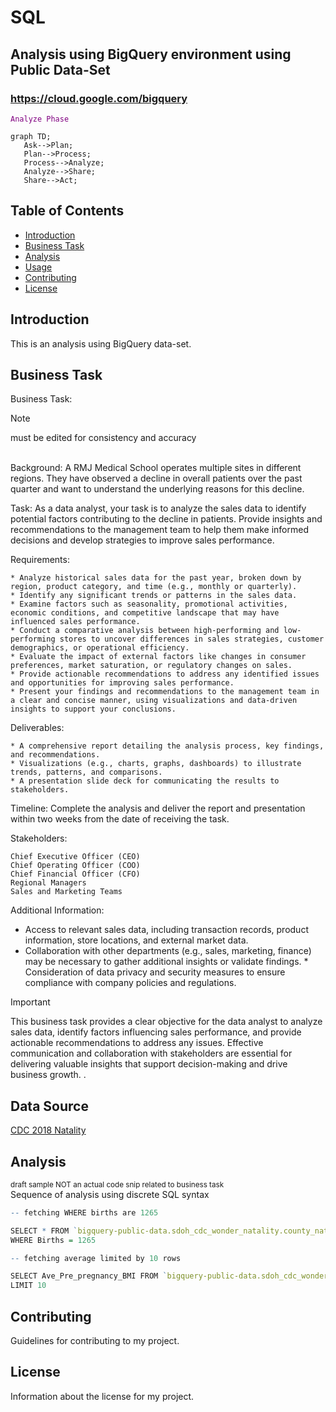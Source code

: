 # SQL
## Analysis using BigQuery environment using Public Data-Set
### <ahref>https://cloud.google.com/bigquery</href>
<code style="color : purple">Analyze Phase</code>
 ```mermaid
graph TD;
    Ask-->Plan;
    Plan-->Process;
    Process-->Analyze;
    Analyze-->Share;
    Share-->Act;
```


## Table of Contents

- [Introduction](#introduction)
- [Business Task](#businesstask)
- [Analysis](#analysis)
- [Usage](#usage)
- [Contributing](#contributing)
- [License](#license)

## Introduction

This is an analysis using BigQuery data-set.

## Business Task

Business Task:
>[!NOTE]
 >must be edited for consistency and accuracy
<br>
Background:
A RMJ Medical School operates multiple sites in different regions. They have observed a decline in overall patients over the past quarter and want to understand the underlying reasons for this decline.

Task:
As a data analyst, your task is to analyze the sales data to identify potential factors contributing to the decline in patients. Provide insights and recommendations to the management team to help them make informed decisions and develop strategies to improve sales performance.

Requirements:

    * Analyze historical sales data for the past year, broken down by region, product category, and time (e.g., monthly or quarterly).
    * Identify any significant trends or patterns in the sales data.
    * Examine factors such as seasonality, promotional activities, economic conditions, and competitive landscape that may have influenced sales performance.
    * Conduct a comparative analysis between high-performing and low-performing stores to uncover differences in sales strategies, customer demographics, or operational efficiency.
    * Evaluate the impact of external factors like changes in consumer preferences, market saturation, or regulatory changes on sales.
    * Provide actionable recommendations to address any identified issues and opportunities for improving sales performance.
    * Present your findings and recommendations to the management team in a clear and concise manner, using visualizations and data-driven insights to support your conclusions.

Deliverables:

    * A comprehensive report detailing the analysis process, key findings, and recommendations.
    * Visualizations (e.g., charts, graphs, dashboards) to illustrate trends, patterns, and comparisons.
    * A presentation slide deck for communicating the results to stakeholders.

Timeline:
Complete the analysis and deliver the report and presentation within two weeks from the date of receiving the task.

Stakeholders:

    Chief Executive Officer (CEO)
    Chief Operating Officer (COO)
    Chief Financial Officer (CFO)
    Regional Managers
    Sales and Marketing Teams

Additional Information:

   * Access to relevant sales data, including transaction records, product information, store locations, and external market data.
   * Collaboration with other departments (e.g., sales, marketing, finance) may be necessary to gather additional insights or validate findings.
    * Consideration of data privacy and security measures to ensure compliance with company policies and regulations.


> [!IMPORTANT]
> This business task provides a clear objective for the data analyst to analyze sales data, identify factors influencing sales performance, and provide actionable recommendations to address any issues. Effective communication and collaboration with stakeholders are essential for delivering valuable insights that support decision-making and drive business growth.
.

## Data Source

<a href="bigquery-public-data.sdoh_cdc_wonder_natality">CDC 2018 Natality</a>


## Analysis
<sup>draft sample NOT an actual code snip related to business task</sup><br>
Sequence of analysis using discrete SQL syntax 
 ```r
-- fetching WHERE births are 1265

SELECT * FROM `bigquery-public-data.sdoh_cdc_wonder_natality.county_natality` 
 WHERE Births = 1265

-- fetching average limited by 10 rows

SELECT Ave_Pre_pregnancy_BMI FROM `bigquery-public-data.sdoh_cdc_wonder_natality.county_natality` 
 LIMIT 10
```

## Contributing

Guidelines for contributing to my project.

## License

Information about the license for my project.

